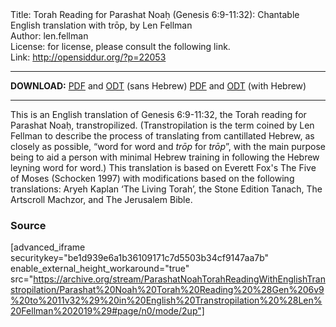 <html>
<head></head>
<body>
Title: Torah Reading for Parashat Noaḥ (Genesis 6:9-11:32): Chantable English translation with trōp, by Len Fellman<br />
Author: len.fellman<br />
License: for license, please consult the following link.<br />
Link: <a href="http://opensiddur.org/?p=22053">http://opensiddur.org/?p=22053</a>
<p />
<hr />

<style type="text/css" media="all">.printfriendly {display: none!important;}</style>

<strong>DOWNLOAD:</strong> 
<a href="https://archive.org/download/ParashatNoahTorahReadingWithEnglishTranstropilation/Parashat%20Noah%20Torah%20Reading%20%28Gen%206v9%20to%2011v32%29%20in%20English%20Transtropilation%20%28Len%20Fellman%202019%29%20-%20english%20only.pdf">PDF</a> and <a href="https://archive.org/download/ParashatNoahTorahReadingWithEnglishTranstropilation/Parashat%20Noah%20Torah%20Reading%20%28Gen%206v9%20to%2011v32%29%20in%20English%20Transtropilation%20%28Len%20Fellman%202019%29%20-%20english%20only.odt">ODT</a> (sans Hebrew) 
<a href="https://archive.org/download/ParashatNoahTorahReadingWithEnglishTranstropilation/Parashat%20Noah%20Torah%20Reading%20%28Gen%206v9%20to%2011v32%29%20in%20English%20Transtropilation%20%28Len%20Fellman%202019%29.pdf">PDF</a> and <a href="https://archive.org/download/ParashatNoahTorahReadingWithEnglishTranstropilation/Parashat%20Noah%20Torah%20Reading%20%28Gen%206v9%20to%2011v32%29%20in%20English%20Transtropilation%20%28Len%20Fellman%202019%29.odt">ODT</a> (with Hebrew)


<hr />

This is an English translation of Genesis 6:9-11:32, the Torah reading for Parashat Noaḥ, transtropilized. (Transtropilation is the term coined by Len Fellman to describe the process of translating from cantillated Hebrew, as closely as possible, “word for word and <em>trōp</em> for <em>trōp</em>”, with the main purpose being to aid a person with minimal Hebrew training in following the Hebrew leyning word for word.) This translation is based on Everett Fox's The Five of Moses (Schocken 1997) with modifications based on the following translations: Aryeh Kaplan ‘The Living Torah’, the Stone Edition Tanach, The Artscroll Machzor, and The Jerusalem Bible.


<h3>Source</h3>

[advanced_iframe securitykey="be1d939e6a1b36109171c7d5503b34cf9147aa7b" enable_external_height_workaround="true" src="https://archive.org/stream/ParashatNoahTorahReadingWithEnglishTranstropilation/Parashat%20Noah%20Torah%20Reading%20%28Gen%206v9%20to%2011v32%29%20in%20English%20Transtropilation%20%28Len%20Fellman%202019%29#page/n0/mode/2up"]


</body>
</html>